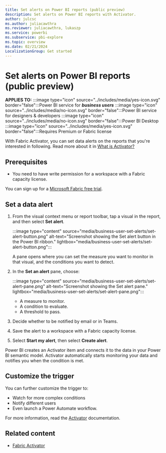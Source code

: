 ```yaml
---
title: Set alerts on Power BI reports (public preview)
description: Set alerts on Power BI reports with Activator.
author: julcsc
ms.author: juliacawthra
ms.reviewer: juliacawthra, lukaszp
ms.service: powerbi
ms.subservice: pbi-explore
ms.topic: overview
ms.date: 02/21/2024
LocalizationGroup: Get started
---
```


# Set alerts on Power BI reports (public preview)

**APPLIES TO:** :::image type="icon" source="../includes/media/yes-icon.svg" border="false":::Power BI service for ***business users*** :::image type="icon" source="../includes/media/no-icon.svg" border="false":::Power BI service for designers & developers :::image type="icon" source="../includes/media/no-icon.svg" border="false":::Power BI Desktop :::image type="icon" source="../includes/media/yes-icon.svg" border="false":::Requires Premium or Fabric license

With Fabric Activator, you can set data alerts on the reports that you're interested in following. Read more about it in [What is Activator?](/fabric/real-time-intelligence/data-activator/activator-introduction)

## Prerequisites

- You need to have write permission for a workspace with a Fabric capacity license.

You can sign up for a [Microsoft Fabric free trial](https://aka.ms/try-fabric).

## Set a data alert

1. From the visual context menu or report toolbar, tap a visual in the report, and then select  **Set alert**.

    :::image type="content" source="media/business-user-set-alerts/set-alert-button.png" alt-text="Screenshot showing the Set alert button in the Power BI ribbon." lightbox="media/business-user-set-alerts/set-alert-button.png":::

    A pane opens where you can set the measure you want to monitor in that visual, and the conditions you want to detect.

1. In the **Set an alert** pane, choose:

    :::image type="content" source="media/business-user-set-alerts/set-alert-pane.png" alt-text="Screenshot showing the Set alert pane." lightbox="media/business-user-set-alerts/set-alert-pane.png":::

    - A measure to monitor.
    - A condition to evaluate.
    - A threshold to pass.

1. Decide whether to be notified by email or in Teams.
1. Save the alert to a workspace with a Fabric capacity license.
1. Select **Start my alert**, then select **Create alert**.

Power BI creates an Activator item and connects it to the data in your Power BI semantic model. Activator automatically starts monitoring your data and notifies you when the condition is met.

## Customize the trigger

You can further customize the trigger to:

- Watch for more complex conditions
- Notify different users
- Even launch a Power Automate workflow.

For more information, read the [Activator](/fabric/real-time-intelligence/data-activator/activator-introduction) documentation.

## Related content

- [Fabric Activator](/fabric/real-time-intelligence/data-activator/activator-introduction)
